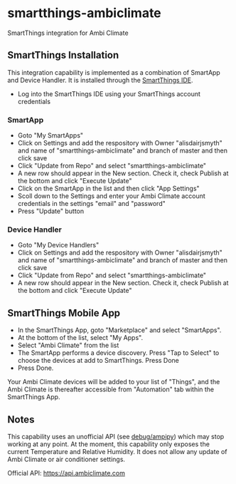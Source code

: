 # smartthings-ambiclimate
SmartThings integration for Ambi Climate

## SmartThings Installation
This integration capability is implemented as a combination of SmartApp and Device Handler. It is installed through the [SmartThings IDE](http://graph.api.smartthings.com/).
* Log into the SmartThings IDE using your SmartThings account credentials

### SmartApp
* Goto "My SmartApps"
* Click on Settings and add the respository with Owner "alisdairjsmyth" and name of "smartthings-ambiclimate" and branch of master and then click save
* Click "Update from Repo" and select "smartthings-ambiclimate"
* A new row should appear in the New section.  Check it, check Publish at the bottom and click "Execute Update"
* Click on the SmartApp in the list and then click "App Settings"
* Scoll down to the Settings and enter your Ambi Climate account credentials in the settings "email" and "password"
* Press "Update" button

### Device Handler
* Goto "My Device Handlers"
* Click on Settings and add the respository with Owner "alisdairjsmyth" and name of "smartthings-ambiclimate" and branch of master and then click save
* Click "Update from Repo" and select "smartthings-ambiclimate"
* A new row should appear in the New section.  Check it, check Publish at the bottom and click "Execute Update"

## SmartThings Mobile App
* In the SmartThings App, goto "Marketplace" and select "SmartApps".  
* At the bottom of the list, select "My Apps".
* Select "Ambi Climate" from the list
* The SmartApp performs a device discovery.  Press "Tap to Select" to choose the devices at add to SmartThings.  Press Done
* Press Done.

Your Ambi Climate devices will be added to your list of "Things", and the Ambi Climate is thereafter accessible from "Automation" tab within the SmartThings App.

## Notes
This capability uses an unofficial API (see [debug/ampipy](https://github.com/debug/ambipy)) which may stop working at any point.  At the moment, this capability only exposes the current Temperature and Relative Humidity.  It does not allow any update of Ambi Climate or air conditioner settings.

Official API:  https://api.ambiclimate.com
